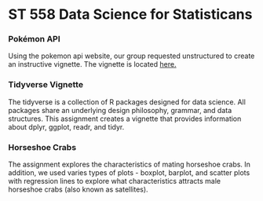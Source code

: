 # ST 558   Data Science for Statisticans

### **Pokémon API**

  Using the pokemon api website, our group requested unstructured to create an instructive vignette.  The vignette is located [here.](https://pmb-7684.github.io/ST558_Project_2/)



### **Tidyverse Vignette**

  The tidyverse is a collection of R packages designed for data science. All packages share an underlying design philosophy, grammar, and data structures.  This assignment creates a vignette that provides information about dplyr, ggplot, readr, and tidyr.
  
  
  
  ### **Horseshoe Crabs**
  
   The assignment explores the characteristics of mating horseshoe crabs. In addition, we used varies types of plots - boxplot, barplot, and scatter plots with regression lines to explore what characteristics attracts male horseshoe crabs (also known as satellites).

